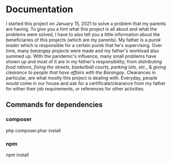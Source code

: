 # Documentation

I started this project on January 15, 2021 to solve a problem that my parents are having. To give you a hint what this project is all about and what the problems were solved, I have to also tell you a little information about the beneficiaries of this projects (which are my parents). My father is a *purok leader* which is responsible for a certain purok that he's supervising. Over time, many *barangay projects* were made and my father's workload also summed up. With the pandemic's influence, many small problems have shown up and most of it are in my father's responsibility; from *distributing food rations*, *fixing the streets, basketball courts, parking lots, etc.*, & *giving clearance to people that have affairs with the Barangay*. Clearances in particular, are what mostly this project is dealing with. Everyday, people would come in our house and ask for a certificate/clearance from my father for either their job requirements, or references for other activities.


## Commands for dependencies

### composer
php composer.phar install

### npm
npm install
